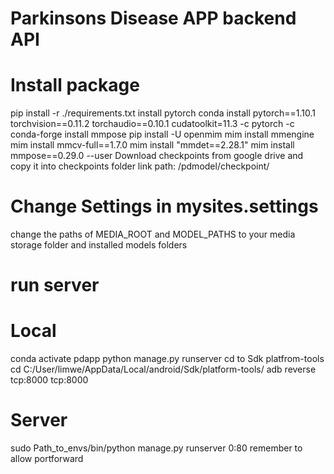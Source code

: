 # Parkinsons Disease APP backend API

# Install package
  pip install -r ./requirements.txt
  install pytorch
  conda install pytorch==1.10.1 torchvision==0.11.2 torchaudio==0.10.1 cudatoolkit=11.3 -c pytorch -c conda-forge
  install mmpose
  pip install -U openmim
  mim install mmengine
  mim install mmcv-full==1.7.0
  mim install "mmdet==2.28.1"
  mim install mmpose==0.29.0 --user
  Download checkpoints from google drive and copy it into checkpoints folder
  link
  path: /pdmodel/checkpoint/

# Change Settings in mysites.settings
change the paths of MEDIA_ROOT and MODEL_PATHS to your media storage folder and installed models folders
# run server
# Local
conda activate pdapp
python manage.py runserver
cd to Sdk platfrom-tools
cd C:/User/limwe/AppData/Local/android/Sdk/platform-tools/
adb reverse tcp:8000 tcp:8000
# Server
sudo Path_to_envs/bin/python manage.py runserver 0:80
remember to allow portforward
